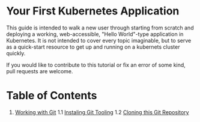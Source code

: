 # Your First Kubernetes Application

This guide is intended to walk a new user through starting from
scratch and deploying a working, web-accessible, "Hello World"-type
application in Kubernetes. It is not intended to cover every topic
imaginable, but to serve as a quick-start resource to get up and running
on a kubernets cluster quickly.

If you would like to contribute to this tutorial or fix an error of some
kind, pull requests are welcome.

# Table of Contents

1. [Working with Git](01-Working-With-Git)
   1.1 [Instaling Git Tooling](01-Working-With-Git/Installing-Git)
   1.2 [Cloning this Git Repository](01-Working-With-Git/Cloning-Repository)
